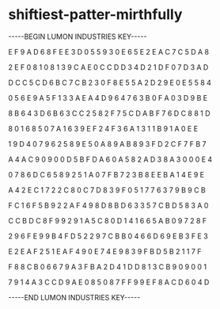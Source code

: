 # shiftiest-patter-mirthfully

-----BEGIN LUMON INDUSTRIES KEY-----

E F 9 A D 6 8 F E E 3 D 0 5 5 9 3 0 E 6 5 E 2 E A C 7 C 5 D A 8

2 E F 0 8 1 0 8 1 3 9 C A E 0 C C D D 3 4 D 2 1 D F 0 7 D 3 A D

D C C 5 C D 6 B C 7 C B 2 3 0 F 8 E 5 5 A 2 D 2 9 E 0 E 5 5 8 4

0 5 6 E 9 A 5 F 1 3 3 A E A 4 D 9 6 4 7 6 3 B 0 F A 0 3 D 9 B E

8 B 6 4 3 D 6 B 6 3 C C 2 5 8 2 F 7 5 C D A B F 7 6 D C 8 8 1 D

8 0 1 6 8 5 0 7 A 1 6 3 9 E F 2 4 F 3 6 A 1 3 1 1 B 9 1 A 0 E E

1 9 D 4 0 7 9 6 2 5 8 9 E 5 0 A 8 9 A B 8 9 3 F D 2 C F 7 F B 7

A 4 A C 9 0 9 0 0 D 5 B F D A 6 0 A 5 8 2 A D 3 8 A 3 0 0 0 E 4

0 7 8 6 D C 6 5 8 9 2 5 1 A 0 7 F B 7 2 3 B 8 E E B A 1 4 E 9 E

A 4 2 E C 1 7 2 2 C 8 0 C 7 D 8 3 9 F 0 5 1 7 7 6 3 7 9 B 9 C B

F C 1 6 F 5 B 9 2 2 A F 4 9 8 D 8 B D 6 3 3 5 7 C B D 5 8 3 A 0

C C B D C 8 F 9 9 2 9 1 A 5 C 8 0 D 1 4 1 6 6 5 A B 0 9 7 2 8 F

2 9 6 F E 9 9 B 4 F D 5 2 2 9 7 C B B 0 4 6 6 D 6 9 E B 3 F E 3

E 2 E A F 2 5 1 E A F 4 9 0 E 7 4 E 9 8 3 9 F B D 5 B 2 1 1 7 F

F 8 8 C B 0 6 6 7 9 A 3 F B A 2 D 4 1 D D 8 1 3 C B 9 0 9 0 0 1

7 9 1 4 A 3 C C D 9 A E 0 8 5 0 8 7 F F 9 9 E F 8 A C D 6 0 4 D

-----END LUMON INDUSTRIES KEY-----
